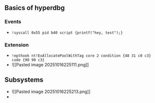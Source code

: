 ## Basics of hyperdbg
### Events
- `!syscall 0x55 pid b40 script {printf("hey, test");}`
### Extension
- `!epthook nt!ExAllocatePoolWithTag core 2 condition {48 31 c0 c3} code {90 90 c3}`
- ![[Pasted image 20251016225111.png]]
## Subsystems
- ![[Pasted image 20251016225213.png]]
- 
